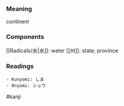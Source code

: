 ### Meaning

continent

### Components

[[Radicals/水|水]]: water [[州]]: state; province

### Readings

```
- Kunyomi: しま
- Onyomi: シュウ
```

#kanji